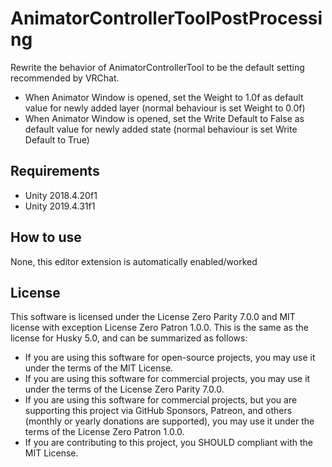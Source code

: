 # AnimatorControllerToolPostProcessing

Rewrite the behavior of AnimatorControllerTool to be the default setting recommended by VRChat.

- When Animator Window is opened, set the Weight to 1.0f as default value for newly added layer (normal behaviour is set Weight to 0.0f)
- When Animator Window is opened, set the Write Default to False as default value for newly added state (normal behaviour is set Write Default to True)

## Requirements

- Unity 2018.4.20f1
- Unity 2019.4.31f1

## How to use

None, this editor extension is automatically enabled/worked

## License

This software is licensed under the License Zero Parity 7.0.0 and MIT license with exception License Zero Patron 1.0.0.
This is the same as the license for Husky 5.0, and can be summarized as follows:

- If you are using this software for open-source projects, you may use it under the terms of the MIT License.
- If you are using this software for commercial projects, you may use it under the terms of the License Zero Parity 7.0.0.
- If you are using this software for commercial projects, but you are supporting this project via GitHub Sponsors, Patreon, and others (monthly or yearly donations are supported), you may use it under the terms of the License Zero Patron 1.0.0.
- If you are contributing to this project, you SHOULD compliant with the MIT License.
